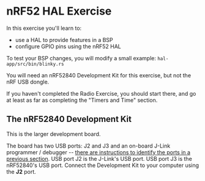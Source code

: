 # nRF52 HAL Exercise

In this exercise you'll learn to:

- use a HAL to provide features in a BSP
- configure GPIO pins using the nRF52 HAL

To test your BSP changes, you will modify a small example: `hal-app/src/bin/blinky.rs`

You will need an nRF52840 Development Kit for this exercise, but not the nRF USB dongle.

If you haven't completed the Radio Exercise, you should start there, and go at least as far as completing the "Timers and Time" section.

## The nRF52840 Development Kit

This is the larger development board.

The board has two USB ports: J2 and J3 and an on-board J-Link programmer / debugger -- [there are instructions to identify the ports in a previous section][id-ports]. USB port J2 is the J-Link's USB port. USB port J3 is the nRF52840's USB port. Connect the Development Kit to your computer using the **J2** port.

[id-ports]: ./nrf52-hardware.md#nrf52840-development-kit-dk
